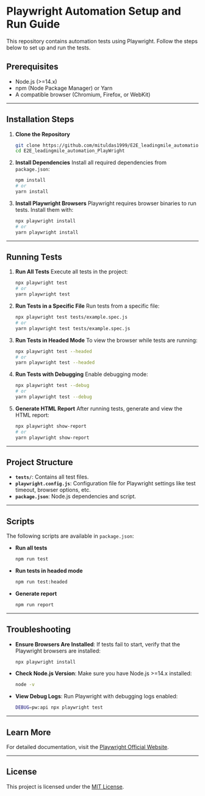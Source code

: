 
# Playwright Automation Setup and Run Guide

This repository contains automation tests using Playwright. Follow the steps below to set up and run the tests.

## Prerequisites

- Node.js (>=14.x)
- npm (Node Package Manager) or Yarn
- A compatible browser (Chromium, Firefox, or WebKit)

---

## Installation Steps

1. **Clone the Repository**
   ```bash
   git clone https://github.com/mituldas1999/E2E_leadingmile_automation_PlayWright
   cd E2E_leadingmile_automation_PlayWright
   ```

2. **Install Dependencies**
   Install all required dependencies from `package.json`:
   ```bash
   npm install
   # or
   yarn install
   ```

3. **Install Playwright Browsers**
   Playwright requires browser binaries to run tests. Install them with:
   ```bash
   npx playwright install
   # or
   yarn playwright install
   ```

---

## Running Tests

1. **Run All Tests**
   Execute all tests in the project:
   ```bash
   npx playwright test
   # or
   yarn playwright test
   ```

2. **Run Tests in a Specific File**
   Run tests from a specific file:
   ```bash
   npx playwright test tests/example.spec.js
   # or
   yarn playwright test tests/example.spec.js
   ```

3. **Run Tests in Headed Mode**
   To view the browser while tests are running:
   ```bash
   npx playwright test --headed
   # or
   yarn playwright test --headed
   ```

4. **Run Tests with Debugging**
   Enable debugging mode:
   ```bash
   npx playwright test --debug
   # or
   yarn playwright test --debug
   ```

5. **Generate HTML Report**
   After running tests, generate and view the HTML report:
   ```bash
   npx playwright show-report
   # or
   yarn playwright show-report
   ```

---

## Project Structure

- **`tests/`**: Contains all test files.
- **`playwright.config.js`**: Configuration file for Playwright settings like test timeout, browser options, etc.
- **`package.json`**: Node.js dependencies and script.

---

## Scripts

The following scripts are available in `package.json`:

- **Run all tests**
  ```bash
  npm run test
  ```
- **Run tests in headed mode**
  ```bash
  npm run test:headed
  ```
- **Generate report**
  ```bash
  npm run report
  ```

---

## Troubleshooting

- **Ensure Browsers Are Installed**: If tests fail to start, verify that the Playwright browsers are installed:
  ```bash
  npx playwright install
  ```

- **Check Node.js Version**: Make sure you have Node.js >=14.x installed:
  ```bash
  node -v
  ```

- **View Debug Logs**: Run Playwright with debugging logs enabled:
  ```bash
  DEBUG=pw:api npx playwright test
  ```

---

## Learn More

For detailed documentation, visit the [Playwright Official Website](https://playwright.dev/).

---

## License

This project is licensed under the [MIT License](LICENSE).
